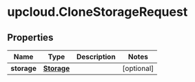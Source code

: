 # upcloud.CloneStorageRequest

## Properties
Name | Type | Description | Notes
------------ | ------------- | ------------- | -------------
**storage** | [**Storage**](Storage.md) |  | [optional] 


